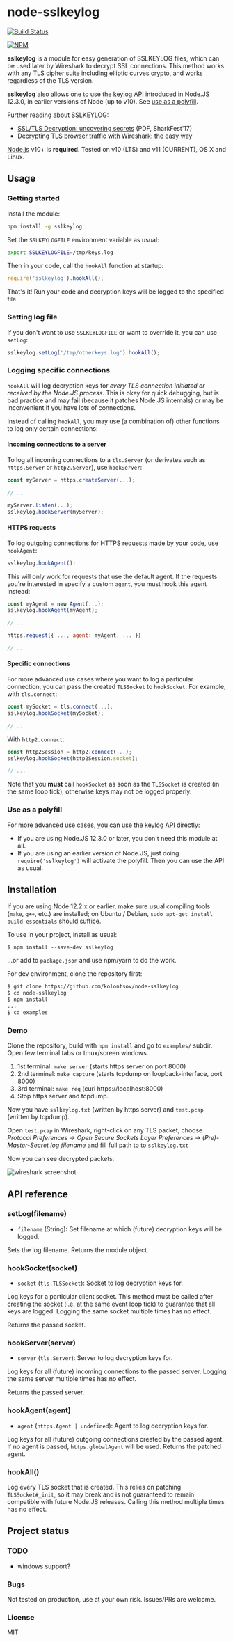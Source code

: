 # node-sslkeylog

[![Build Status](https://travis-ci.org/kolontsov/node-sslkeylog.svg?branch=master)](https://travis-ci.org/kolontsov/node-sslkeylog)

[![NPM](https://nodei.co/npm/sslkeylog.png)](https://nodei.co/npm/sslkeylog/)

**sslkeylog** is a module for easy generation of SSLKEYLOG files, which can be used later by Wireshark to decrypt SSL connections. This method works with any TLS cipher suite including elliptic curves crypto, and works regardless of the TLS version.

**sslkeylog** also allows one to use the [keylog API](https://nodejs.org/docs/latest/api/tls.html#tls_event_keylog_1) introduced in Node.JS 12.3.0, in earlier versions of Node (up to v10). See [use as a polyfill](#use-as-a-polyfill).

Further reading about SSLKEYLOG:

* [SSL/TLS Decryption: uncovering secrets](https://sharkfesteurope.wireshark.org/assets/presentations17eu/15.pdf) (PDF, SharkFest'17)
* [Decrypting TLS browser traffic with Wireshark: the easy way](https://jimshaver.net/2015/02/11/decrypting-tls-browser-traffic-with-wireshark-the-easy-way/)

[Node.js](https://nodejs.org/) v10+ is **required**. Tested on v10 (LTS) and v11 (CURRENT), OS X and Linux.


## Usage

### Getting started

Install the module:

~~~ bash
npm install -g sslkeylog
~~~

Set the `SSLKEYLOGFILE` environment variable as usual:

~~~ bash
export SSLKEYLOGFILE=/tmp/keys.log
~~~

Then in your code, call the `hookAll` function at startup:

~~~ js
require('sslkeylog').hookAll();
~~~

That's it! Run your code and decryption keys will be logged to the specified file.

### Setting log file

If you don't want to use `SSLKEYLOGFILE` or want to override it, you can use `setLog`:

~~~ js
sslkeylog.setLog('/tmp/otherkeys.log').hookAll();
~~~

### Logging specific connections

`hookAll` will log decryption keys for *every TLS connection initiated or received by the Node.JS process*. This is okay for quick debugging, but is bad practice and may fail (because it patches Node.JS internals) or may be inconvenient if you have lots of connections.

Instead of calling `hookAll`, you may use (a combination of) other functions to log only certain connections:

#### Incoming connections to a server

To log all incoming connections to a `tls.Server` (or derivates such as `https.Server`
or `http2.Server`), use `hookServer`:

~~~ js
const myServer = https.createServer(...);

// ...

myServer.listen(...);
sslkeylog.hookServer(myServer);
~~~

#### HTTPS requests

To log outgoing connections for HTTPS requests made by your code, use `hookAgent`:

~~~ js
sslkeylog.hookAgent();
~~~

This will only work for requests that use the default agent. If the requests you're interested in specify a custom `agent`, you must hook this agent instead:

~~~ js
const myAgent = new Agent(...);
sslkeylog.hookAgent(myAgent);

// ...

https.request({ ..., agent: myAgent, ... })

// ...
~~~

#### Specific connections

For more advanced use cases where you want to log a particular connection,
you can pass the created `TLSSocket` to `hookSocket`. For example, with `tls.connect`:

~~~ js
const mySocket = tls.connect(...);
sslkeylog.hookSocket(mySocket);

// ...
~~~

With `http2.connect`:

~~~ js
const http2Session = http2.connect(...);
sslkeylog.hookSocket(http2Session.socket);

// ...
~~~

Note that you **must** call `hookSocket` as soon as the `TLSSocket` is created (in
the same loop tick), otherwise keys may not be logged properly.

### Use as a polyfill

For more advanced use cases, you can use the [keylog API](https://nodejs.org/docs/latest/api/tls.html#tls_event_keylog_1) directly:

 - If you are using Node.JS 12.3.0 or later, you don't need this module at all.
 - If you are using an earlier version of Node.JS, just doing `require('sslkeylog')` will activate the polyfill. Then you can use the API as usual.


## Installation

If you are using Node 12.2.x or earlier, make sure usual compiling tools (`make`, `g++`, etc.) are installed; on Ubuntu / Debian, `sudo apt-get install build-essentials` should suffice.

To use in your project, install as usual:

```$ npm install --save-dev sslkeylog```

...or add to `package.json` and use npm/yarn to do the work.

For dev environment, clone the repository first:

```sh
$ git clone https://github.com/kolontsov/node-sslkeylog
$ cd node-sslkeylog
$ npm install
...
$ cd examples
```

### Demo

Clone the repository, build with `npm install` and go to `examples/` subdir. Open few terminal tabs or tmux/screen windows.

1. 1st terminal: `make server` (starts https server on port 8000)
2. 2nd terminal: `make capture` (starts tcpdump on loopback-interface, port 8000)
3. 3rd terminal: `make req` (curl https://localhost:8000)
4. Stop https server and tcpdump.

Now you have `sslkeylog.txt` (written by https server) and `test.pcap` (written by tcpdump).

Open `test.pcap` in Wireshark, right-click on any TLS packet, choose *Protocol Preferences &rarr; Open Secure Sockets Layer Preferences &rarr; (Pre)-Master-Secret log filename* and fill full path to to `sslkeylog.txt`

Now you can see decrypted packets:

![wireshark screenshot](https://cdn.jsdelivr.net/gh/kolontsov/node-sslkeylog/wireshark.png)


## API reference

### setLog(filename)

 - `filename` (String): Set filename at which (future) decryption keys will be logged.

Sets the log filename.
Returns the module object.

### hookSocket(socket)

 - `socket` (`tls.TLSSocket`): Socket to log decryption keys for.

Log keys for a particular client socket. This method must be called after creating
the socket (i.e. at the same event loop tick) to guarantee that all keys are
logged. Logging the same socket multiple times has no effect.

Returns the passed socket.

### hookServer(server)

 - `server` (`tls.Server`): Server to log decryption keys for.

Log keys for all (future) incoming connections to the passed server.
Logging the same server multiple times has no effect.

Returns the passed server.

### hookAgent(agent)

 - `agent` (`https.Agent | undefined`): Agent to log decryption keys for.

Log keys for all (future) outgoing connections created by the passed agent.
If no agent is passed, `https.globalAgent` will be used.
Returns the patched agent.

### hookAll()

Log every TLS socket that is created. This relies on patching `TLSSocket#_init`,
so it may break and is not guaranteed to remain compatible with future Node.JS releases.
Calling this method multiple times has no effect.


## Project status

### TODO

- windows support?

### Bugs

Not tested on production, use at your own risk. Issues/PRs are welcome.

### License

MIT

